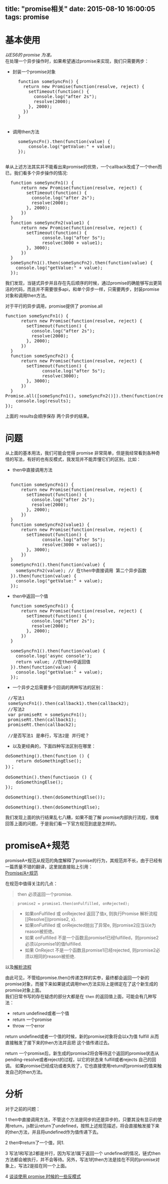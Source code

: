title: "promise相关"
date: 2015-08-10 16:00:05
tags: promise
---
# 基本使用

*以ES6的 promise 为准。*   
在处理一个异步操作时，如果希望通过promise来实现，我们只需要两步：  

+ 封装一个promise对象
	<pre>
	function someSyncFn() {
	  return new Promise(function(resolve, reject) {
	    setTimeout(function() {
          console.log("after 2s");
		  resolve(2000);
	    }, 2000);
	  })
	}
	</pre>
+ 调用then方法
	<pre>
	someSyncFn().then(function(value) {
		console.log("getValue:" + value);
	});
	</pre>

<!-- more -->

单从上述方法其实并不能看出来promise的优势，一个callback改成了一个then而已，我们看多个异步操作的情况:

<pre>
  function someSyncFn1() {
	  return new Promise(function(resolve, reject) {
	    setTimeout(function() {
		  console.log("after 2s");
		  resolve(2000);
	    }, 2000);
	  })
  }
  function someSyncFn2(value1) {
	  return new Promise(function(resolve, reject) {
	    setTimeout(function() {
              console.log("after 5s");
              resolve(3000 + value1);
	    }, 3000);
	  })
  }
  someSyncFn1().then(someSyncFn2).then(function(value) {
	console.log("getValue:" + value);
  });
</pre>
我们发现，当链式异步并且存在先后顺序的时候，通过promise的确能够写出更简洁的代码，而且并不需要很多api，和单个异步一样，只需要两步，封装promise对象和调用then方法。

对于平行的异步调用，promise提供了 promise.all
<pre>
function someSyncFn1() {
	  return new Promise(function(resolve, reject) {
	    setTimeout(function() {
		  console.log("after 2s");
		  resolve(2000);
	    }, 2000);
	  })
  }
  function someSyncFn2() {
	  return new Promise(function(resolve, reject) {
	    setTimeout(function() {
              console.log("after 5s");
              resolve(3000);
	    }, 3000);
	  })
  }
Promise.all([someSyncFn1(), someSyncFn2()]).then(function(results) {
	console.log(results);
});
</pre>
上面的 results会顺序保存 两个异步的结果。

# 问题

从上面的基本用法，我们可能会觉得 promise 非常简单，但是我经常看到各种奇怪的写法，有好的也有反模式，我发现并不能弄懂它们的区别。比如：

+ then中直接调用方法
<pre>
 
  function someSyncFn1() {
	  return new Promise(function(resolve, reject) {
	    setTimeout(function() {
		  console.log("after 2s");
		  resolve(2000);
	    }, 2000);
	  })
  }
  function someSyncFn2(value1) {
	  return new Promise(function(resolve, reject) {
	    setTimeout(function() {
              console.log("after 5s");
              resolve(3000 + value1);
	    }, 3000);
	  })
  }
  someSyncFn1().then(function(value) {
	someSyncFn2(value); // 在then中直接调用 第二个异步函数
  }).then(function(value) {
	console.log("getValue:" + value);
  });
</pre>

 + then中返回一个值

<pre>
  function someSyncFn1() {
	  return new Promise(function(resolve, reject) {
	    setTimeout(function() {
		  console.log("after 2s");
		  resolve(2000);
	    }, 2000);
	  })
  }

  someSyncFn1().then(function(value) {
    console.log('async console');
    return value; //在then中返回值
  }).then(function(value) {
	console.log("getValue:" + value);
  });
</pre>

+ 一个异步之后需要多个回调的两种写法的区别：
<pre>
 //写法1
 someSyncFn1().then(callback1).then(callback2); 
 //写法2
 var promiseRt = someSyncFn1();
 promiseRt.then(callback1);
 promiseRt.then(callback2); 

 //是否写法1 是串行，写法2是 并行呢？ 
</pre>

+ 以及更经典的，下面四种写法区别在哪里：
<pre>
doSomething().then(function () {
    return doSomethingElse();
})；

doSomethin().then(functiuoin () {
    doSomethingElse();
});

doSomething().then(doSomethingElse());

doSomething().then(doSomethingElse);
</pre>

我们发现上面的执行结果乱七八糟，如果不能了解 promise内部执行流程，很难回答上面的问题，于是我们看一下官方规范到底是怎样的。
# promiseA+规范

promiseA+规范从规范的角度解释了promise的行为，其规范并不长，由于已经有一篇质量不错的翻译，这里就直接贴上引用：   
[Promise/A+规范](http://segmentfault.com/a/1190000002452115)

在规范中值得关注的几点：


> then 必须返回一个promise.

> `promise2 = promise1.then(onFulfilled, onRejected);`

> + 如果onFulfilled 或 onRejected 返回了值x, 则执行Promise 解析流程[[Resolve]](promise2, x).
> + 如果onFulfilled 或 onRejected抛出了异常e, 则promise2应当以e为reason被拒绝。
> + 如果 onFulfilled 不是一个函数且promise1已经fulfilled，则promise2必须以promise1的值fulfilled.
> + 如果 OnReject 不是一个函数且promise1已经rejected, 则promise2必须以相同的reason被拒绝.

以及[解析流程](http://segmentfault.com/a/1190000002452115#articleHeader4)

由此可见，不管给promise.then()传递怎样的实参，最终都会返回一个新的promise对象，而接下来如果链式调用then方法实际上是绑定在了这个新生成的promise对象上面。     
我们日常书写的存在疑虑的部分大都是在 `then` 的返回值上面，可能会有几种写法：

+ return undefined或者一个值
+ return 一个promise
+ throw 一个error

return undefined或者一个值的时候，新的promise对象将会以x为值 fulfill 从而直接触发了接下来的then方法并且把 这个值传递过去。

return 一个promise后，新生成的promise2将会等待这个返回的promise状态从 pending-resolve或者reject的过程，以它的状态来 fulfill或者rejects 自己的回调。 如果promise已经成功或者失败了，它也直接使用return的promise的值来触发自己的then方法。

# 分析
对于之前的问题：

1 then中直接调用方法，不管这个方法是同步的还是异步的，只要其没有显示的使用return，js默认return了undefined，按照上述规范描述，将会直接触发接下来的then方法，并且将undefined作为值传递下去。

2 then中return了一个值，同1.

3 写法1和写法2都是并行，因为写法1属于返回一个 undefined的情况，链式then方法都会被执行，并不会等待。另外，写法1的then方法是挂在不同的promise对象上，写法2是挂在同一个上面。

4 [谈谈使用 promise 时候的一些反模式](http://efe.baidu.com/blog/promises-anti-pattern/?utm_source=tuicool)



